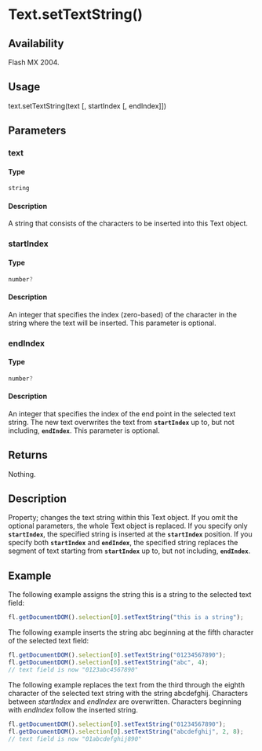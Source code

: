 # Text.setTextString()

## Availability

Flash MX 2004.

## Usage

text.setTextString(text [, startIndex [, endIndex]])

## Parameters

### **text**

#### Type

```typescript
string
```

#### Description

A string that consists of the characters to be inserted into this Text object.

### **startIndex**

#### Type

```typescript
number?
```

#### Description

An integer that specifies the index (zero-based) of the character in the string where the text will be inserted. This parameter is optional.

### **endIndex**

#### Type

```typescript
number?
```

#### Description

An integer that specifies the index of the end point in the selected text string. The new text overwrites the text from **`startIndex`** up to, but not including, **`endIndex`**. This parameter is optional.

## Returns

Nothing.

## Description

Property; changes the text string within this Text object. If you omit the optional parameters, the whole Text object is replaced. If you specify only **`startIndex`**, the specified string is inserted at the **`startIndex`** position. If you specify both **`startIndex`** and **`endIndex`**, the specified string replaces the segment of text starting from **`startIndex`** up to, but not including, **`endIndex`**.

## Example

The following example assigns the string this is a string to the selected text field:

```javascript
fl.getDocumentDOM().selection[0].setTextString("this is a string");
```

The following example inserts the string abc beginning at the fifth character of the selected text field:

```javascript
fl.getDocumentDOM().selection[0].setTextString("01234567890");
fl.getDocumentDOM().selection[0].setTextString("abc", 4);
// text field is now "0123abc4567890"
```

The following example replaces the text from the third through the eighth character of the selected text string with the string abcdefghij. Characters between *startIndex* and *endIndex* are overwritten. Characters beginning with *endIndex* follow the inserted string.

```javascript
fl.getDocumentDOM().selection[0].setTextString("01234567890");
fl.getDocumentDOM().selection[0].setTextString("abcdefghij", 2, 8);
// text field is now "01abcdefghij890"
```
